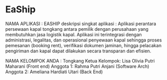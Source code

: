 # EaShip
NAMA APLIKASI : EASHIP 
deskripsi singkat aplikasi : Aplikasi perantara persewaan kapal tongkang antara pemilik dengan perusahaan yang membutuhkan jasa logistik kapal. Aplikasi ini terintegrasi dengan administrasi, legalitas, dan operasional penyewaan kapal sehingga proses pemesanan
(booking rent), verifikasi dokumen jaminan, hingga pelacakan pengiriman dan kapal dapat dilakukan secara transparan dan efisien.
  
NAMA KELOMPOK ANDA : Tongkang 
Ketua Kelompok: Lisa Olivia Putri Maharani (Front end) 
Anggota 1: Rahma Putri Anjani (Software Arch) 
Anggota 2: Ameliana Hardiati Utari (Back End) 
